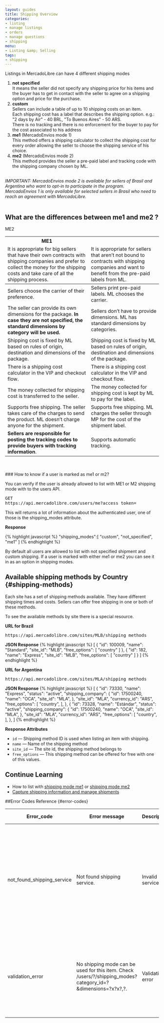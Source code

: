 ```yaml
---
layout: guides
title: Shipping Overview
categories:
- listing
- manage listings
- orders
- manage questions
- shipping
menu:
- Listing &amp; Selling
tags:
- shipping
---
```



Listings in MercadoLibre can have 4 different shipping modes

<ol class="ch-list">
<li><strong>not specified</strong>
	<br>
It means the seller did not specify any shipping price for his items and the buyer has to get in contact with the seller to agree on a shipping option and price for the purchase.</li>

<li>
  <strong>custom</strong>
	<br>
  	Sellers can include a table of up to 10 shipping costs on an item.<br>
  	Each shipping cost has a label that describes the shipping option. e.g.: "2 days by Air" - 40 BRL, "To Buenos Aires" - 50 ARS.<br>
  	There is no tracking and there is no enforcement for the buyer to pay for the cost associated to his address<br>
</li>

<li><strong>me1</strong> (MercadoEnvios mode 1)
	<br>
	This method offers a shipping calculator to collect the shipping cost for every order allowing the seller to choose the shipping service of his choice.
</li>
<li><strong>me2</strong> (MercadoEnvios mode 2)
	<br>
	This method provides the seller a pre-paid label and tracking code with the shipping company chosen by ML.
</li>
</ol>

<br>

<i class="ch-icon-comment-alt">
IMPORTANT:
MercadoEnvios mode 2 is available for sellers of Brasil and Argentina who want to opt-in to participate in the program.
<br>
MercadoEnvios 1 is only available for selected sellers in Brasil who need to reach an agreement with MercadoLibre.
</i>

<br>
<br>

## What are the differences between me1 and me2 ?

<table class="ch-datagrid">
	<thead>
	<tr><th scope="col">ME1</th><th scope="col"></th>ME2</tr>
	<tr>
		<td>It is appropriate for big sellers that have their own contracts with shipping companies and prefer to collect the money for the shipping costs and take care of all the shipping process.</td>
		<td>It is appropriate for sellers that aren’t not bound to contracts with shipping companies and want to benefit from the pre-paid labels from ML.</td>
	</tr>
	</thead>
    <tbody>
	<tr>
		<td>Sellers choose the carrier of their preference.</td>
		<td>Sellers print pre-paid labels. ML chooses the carrier.</td>
	</tr>
	<tr>
		<td>The seller can provide its own dimensions for the package.
<strong>In case they are not specified, the standard dimensions by category will be used.</strong></td>
		<td>Sellers don’t have to provide dimensions. ML has standard dimensions by categories.</td>
	</tr>
	<tr>
		<td>Shipping cost is fixed by ML based on rules of origin, destination and dimensions of the package.</td>
		<td>Shipping cost is fixed by ML based on rules of origin, destination and dimensions of the package.</td>
	</tr>
	<tr>
		<td>There is a shipping cost calculator in the VIP and checkout flow.</td>
		<td>There is a shipping cost calculator in the VIP and checkout flow.</td>
	</tr>
	<tr>
		<td>The money collected for shipping cost is transferred to the seller.</td>
		<td>The money collected for shipping cost is kept by ML to pay for the label.</td>
	</tr>
	<tr>
		<td>Supports free shipping. The seller takes care of the charges to send the product. ML doesn’t charge anyone for the shipment.</td>
		<td>Supports free shipping. ML charges the seller through MP for the cost of the shipment label.</td>
	</tr>
	<tr>
		<td><strong>Sellers are responsible for posting the tracking codes to provide buyers with tracking information</strong>.</td>
		<td>Supports automatic tracking.</td>
	</tr>
	</tbody>
</table>

<br>
<br>
### How to know if a user is marked as me1 or m2?


You can verify if the user is already allowed to list with ME1 or M2 shipping mode with to the users API.
<pre class="terminal">
GET
https://api.mercadolibre.com/users/me?access_token=
</pre>

This will returns a lot of information about the authenticated user, one of those is the shipping_modes attribute.

**Response**

{% highlight javascript %}
"shipping_modes":[
    "custom",
    "not_specified",
    "me1"
]
{% endhighlight %}

By default all users are allowed to list with not specified shipment and custom shipping. If a user is marked with either me1 or me2 you can see it in as an option in shipping modes.

## Available shipping methods by Country {#shipping-methods}

Each site has a set of shipping methods available. They have different shipping times and costs.
Sellers can offer free shipping in one or both of these methods.

To see the available methods by site there is a special resource.

**URL for Brazil**
<pre class="terminal">
https://api.mercadolibre.com/sites/MLB/shipping_methods
</pre>

**JSON Response**
{% highlight javascript %}
[
   {
    "id": 100009,
    "name": "Standard",
    "site_id": "MLB",
    "free_options":  [
      "country"
    ]
   },
   {
    "id": 182,
    "name": "Express",
    "site_id": "MLB",
    "free_options":  [
      "country"
    ]
   }
]
{% endhighlight %}


**URL for Argentina**
<pre class="terminal">
https://api.mercadolibre.com/sites/MLA/shipping_methods
</pre>

**JSON Response**
{% highlight javascript %}
[
   {
    "id": 73330,
    "name": "Express",
    "status": "active",
    "shipping_company":  {
      "id": 17500240,
      "name": "OCA",
      "site_id": "MLA",
    },
    "site_id": "MLA",
    "currency_id": "ARS",
    "free_options":  [
      "country",
    ],
  },
   {
    "id": 73328,
    "name": "Estándar",
    "status": "active",
    "shipping_company":  {
      "id": 17500240,
      "name": "OCA",
      "site_id": "MLA",
    },
    "site_id": "MLA",
    "currency_id": "ARS",
    "free_options":  [
      "country",
    ],
  },
]
{% endhighlight %}


**Response Attributes**

- `id` — Shipping method ID is used when listing an item with shipping.
- `name` —  Name of the shipping method
- `site_id` — The site id, the shipping method belongs to
- `free_options` — This shipping method can be offered for free with one of this values.



## Continue Learning
<ul class="ch-list">
	<li>How to list with <a href="/listing-with-me1">shipping mode me1</a> or <a href="/listing-with-me2">shipping mode me2</a></li>
	<li><a href="/capture-and-manage-shipments">Capture shipping information and manage shipments</a></li>
</ul>


##Error Codes Reference {#error-codes}

<table class="ch-datagrid errors-code">
    <thead>
      <tr>
         <th cope="col">Error_code</th>
         <th cope="col">Error message</th>
         <th cope="col">Description</th>
         <th cope="col">Possible solution</th>
      </tr>
    </thead>
    <tbody>
      <tr>
         <td>not_found_shipping_service</td>
         <td>Not found shipping service.</td>
         <td>Invalid service id.</td>
         <td>To send the tracking number, check <b><a href='https://api.mercadolibre.com/sites/MLA/shipping_services' target='_blank'>this resource</a></b> to obtain the correct service_id. In case you've sent it though another carrier send "11" to others services.</td>
      </tr>
      <tr>
         <td>validation_error</td>
         <td>No shipping mode can be used for this item. Check /users/?/shipping_modes?category_id=?&dimensions=?x?x?,?.</td>
         <td>Validation error</td>
         <td>Minimum dimensions are 2x11x16, sum not exceeding 200 (L + W + H &lt;= 200) and weight must be less than 30000.</td>
      </tr>
   </tbody>
</table>

